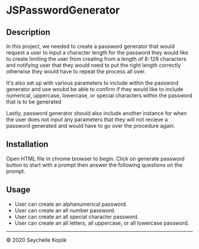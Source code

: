 # JSPasswordGenerator

## Description

In this project, we needed to create a password generator that would request a user to input a character length for the password they would like to create limiting the user from creating from a length of 8-128 characters and notifying user that they would need to put the right length correctly otherwise they would have to repeat the process all over.

It's also set up with various parameters to include within the password generator and use woubd be able to confirm if they would like to include numerical, uppercase, lowercase, or special characters within the password that is to be generated

Lastly, password generator should also include another instance for when the user does not input any parameters that they will not recieve a password generated and would have to go over the procedure again.

## Installation

Open HTML file in chrome browser to begin. Click on generate password button to start with a prompt then answer the following questions on the prompt. 

## Usage

* User can create an alphanumerical password. 
* User can create an all number password.
* User can create an all special character password.
* User can create an all letters, all uppercase, or all lowercase password.


--- 
© 2020 Seychelle Koplik